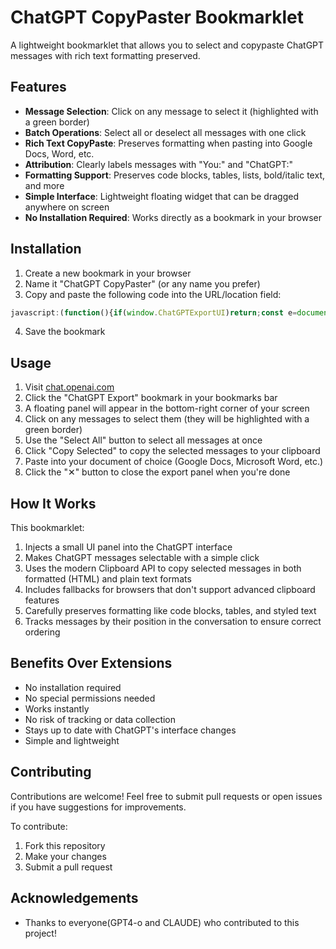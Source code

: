 # ChatGPT CopyPaster Bookmarklet

A lightweight bookmarklet that allows you to select and copypaste ChatGPT messages with rich text formatting preserved.

## Features

- **Message Selection**: Click on any message to select it (highlighted with a green border)
- **Batch Operations**: Select all or deselect all messages with one click
- **Rich Text CopyPaste**: Preserves formatting when pasting into Google Docs, Word, etc.
- **Attribution**: Clearly labels messages with "You:" and "ChatGPT:"
- **Formatting Support**: Preserves code blocks, tables, lists, bold/italic text, and more
- **Simple Interface**: Lightweight floating widget that can be dragged anywhere on screen
- **No Installation Required**: Works directly as a bookmark in your browser

## Installation

1. Create a new bookmark in your browser
2. Name it "ChatGPT CopyPaster" (or any name you prefer)
3. Copy and paste the following code into the URL/location field:

```javascript
javascript:(function(){if(window.ChatGPTExportUI)return;const e=document.createElement("div");e.id="chatgpt-export-ui",e.style.position="fixed",e.style.bottom="20px",e.style.right="20px",e.style.zIndex="9999",e.style.background="#f0f4f9",e.style.border="1px solid #c9d7e8",e.style.borderRadius="8px",e.style.boxShadow="0 2px 10px rgba(0,0,0,0.1)",e.style.fontFamily="Arial, sans-serif",e.style.fontSize="14px",e.style.color="#333",e.style.width="250px",e.innerHTML='<div style="background:#10a37f;color:white;padding:8px 12px;display:flex;justify-content:space-between;align-items:center;cursor:move;border-top-left-radius:8px;border-top-right-radius:8px;"><span style="font-weight:bold;">ChatGPT Export</span><button id="close-export" style="background:none;border:none;color:white;font-size:16px;cursor:pointer;">✕</button></div><div style="padding:12px;display:flex;flex-direction:column;gap:8px;"><button id="select-all" style="padding:6px 10px;background:#f0f4f9;border:1px solid #c9d7e8;border-radius:4px;cursor:pointer;">Select All</button><button id="deselect-all" style="padding:6px 10px;background:#f0f4f9;border:1px solid #c9d7e8;border-radius:4px;cursor:pointer;">Deselect All</button><button id="copy-selected" style="padding:6px 10px;background:#f0f4f9;border:1px solid #c9d7e8;border-radius:4px;cursor:pointer;">Copy Selected</button><div id="status-message" style="margin-top:8px;font-size:12px;text-align:center;"></div></div>',document.body.appendChild(e),window.ChatGPTExportUI=!0,window.selectedMessages=[];const t=e.querySelector("div");let s=!1,o,l;function n(e,t=!1){const s=document.getElementById("status-message");s.textContent=e,s.style.backgroundColor=t?"#fbecec":"#e7f3ef",s.style.color=t?"#e45858":"#10a37f",s.style.padding="5px",s.style.borderRadius="4px",setTimeout(()=>{s.textContent="",s.style.backgroundColor="",s.style.color="",s.style.padding=""},3e3)}function i(){return Array.from(document.querySelectorAll('[data-message-author-role="user"], [data-message-author-role="assistant"]')).filter(e=>!e.closest('[data-testid="conversation-turn-counter"]'))}function a(e,t=null){const s=null!==t?t:!e.classList.contains("selected-message");return s?(e.classList.add("selected-message"),e.style.boxShadow="0 0 0 2px #10a37f",window.selectedMessages.includes(e)||window.selectedMessages.push(e)):(e.classList.remove("selected-message"),e.style.boxShadow="",window.selectedMessages=window.selectedMessages.filter(t=>t!==e)),s}function r(){i().forEach(e=>{if("true"===e.dataset.selectable)return;e.dataset.selectable="true",a(e,!1),e.addEventListener("click",function(t){t.target.tagName!=="A"&&t.target.tagName!=="BUTTON"&&!t.target.closest("a")&&!t.target.closest("button")&&a(e)})})}function c(e){const t="user"===e.getAttribute("data-message-author-role")?"You":"ChatGPT",s=e.querySelector(".markdown-content, .markdown, .whitespace-pre-wrap");if(!s)return`<p><strong>${t}:</strong> [Content not found]</p>`;const o=s.cloneNode(!0);return`<div><p><strong>${t}:</strong></p>${o.innerHTML}</div>`}function d(e){const t="user"===e.getAttribute("data-message-author-role")?"You":"ChatGPT",s=e.querySelector(".markdown-content, .markdown, .whitespace-pre-wrap");return s?`${t}:\n${s.textContent.trim()}\n\n`:`${t}: [Content not found]`}t.addEventListener("mousedown",function(e){s=!0,o=e.clientX-e.getBoundingClientRect().left,l=e.clientY-e.getBoundingClientRect().top}),document.addEventListener("mousemove",function(t){if(!s)return;const n=t.clientX-o,i=t.clientY-l;e.style.left=`${n}px`,e.style.right="auto",e.style.top=`${i}px`,e.style.bottom="auto"}),document.addEventListener("mouseup",function(){s=!1}),r();const u=new MutationObserver(function(){r()}),m=document.querySelector("main")||document.body;u.observe(m,{childList:!0,subtree:!0}),document.getElementById("select-all").addEventListener("click",function(){const e=i();window.selectedMessages=[],e.forEach(e=>{a(e,!0)}),n(`Selected ${e.length} messages`)}),document.getElementById("deselect-all").addEventListener("click",function(){i().forEach(e=>{a(e,!1)}),window.selectedMessages=[],n("All messages deselected")}),document.getElementById("copy-selected").addEventListener("click",function(){if(0===window.selectedMessages.length)return void n("No messages selected",!0);const e=[...window.selectedMessages].sort((e,t)=>{const s=e.compareDocumentPosition(t);return s&Node.DOCUMENT_POSITION_FOLLOWING?-1:1});let t="",s="";e.forEach(e=>{t+=c(e),s+=d(e)}),t=`<!DOCTYPE html><html><head><meta charset="utf-8"></head><body>${t}</body></html>`;const o=e.length;try{navigator.clipboard.write&&ClipboardItem?navigator.clipboard.write([new ClipboardItem({"text/html":new Blob([t],{type:"text/html"}),"text/plain":new Blob([s],{type:"text/plain"})})]).then(()=>{n(`Copied ${o} messages`)}).catch(e=>{n(`Error copying: ${e}`,!0),navigator.clipboard.writeText(s).then(()=>{n(`Copied ${o} messages`)})}):navigator.clipboard.writeText(s).then(()=>{n(`Copied ${o} messages`)}).catch(e=>{n(`Error copying: ${e}`,!0)})}catch(e){n("Advanced clipboard features not supported. Using plain text.",!0),navigator.clipboard.writeText(s).then(()=>{n(`Copied ${o} messages`)}).catch(e=>{n(`Error copying: ${e}`,!0)})}}),document.getElementById("close-export").addEventListener("click",function(){window.selectedMessages.forEach(e=>{e.classList.remove("selected-message"),e.style.boxShadow=""}),e.remove(),u.disconnect(),window.selectedMessages=[],window.ChatGPTExportUI=!1})})();
```

4. Save the bookmark

## Usage

1. Visit [chat.openai.com](https://chat.openai.com)
2. Click the "ChatGPT Export" bookmark in your bookmarks bar
3. A floating panel will appear in the bottom-right corner of your screen
4. Click on any messages to select them (they will be highlighted with a green border)
5. Use the "Select All" button to select all messages at once
6. Click "Copy Selected" to copy the selected messages to your clipboard
7. Paste into your document of choice (Google Docs, Microsoft Word, etc.)
8. Click the "✕" button to close the export panel when you're done

## How It Works

This bookmarklet:

1. Injects a small UI panel into the ChatGPT interface
2. Makes ChatGPT messages selectable with a simple click
3. Uses the modern Clipboard API to copy selected messages in both formatted (HTML) and plain text formats
4. Includes fallbacks for browsers that don't support advanced clipboard features
5. Carefully preserves formatting like code blocks, tables, and styled text
6. Tracks messages by their position in the conversation to ensure correct ordering


## Benefits Over Extensions

- No installation required
- No special permissions needed
- Works instantly
- No risk of tracking or data collection
- Stays up to date with ChatGPT's interface changes
- Simple and lightweight

## Contributing

Contributions are welcome! Feel free to submit pull requests or open issues if you have suggestions for improvements.

To contribute:

1. Fork this repository
2. Make your changes
3. Submit a pull request


## Acknowledgements

- Thanks to everyone(GPT4-o and CLAUDE) who contributed to this project!
